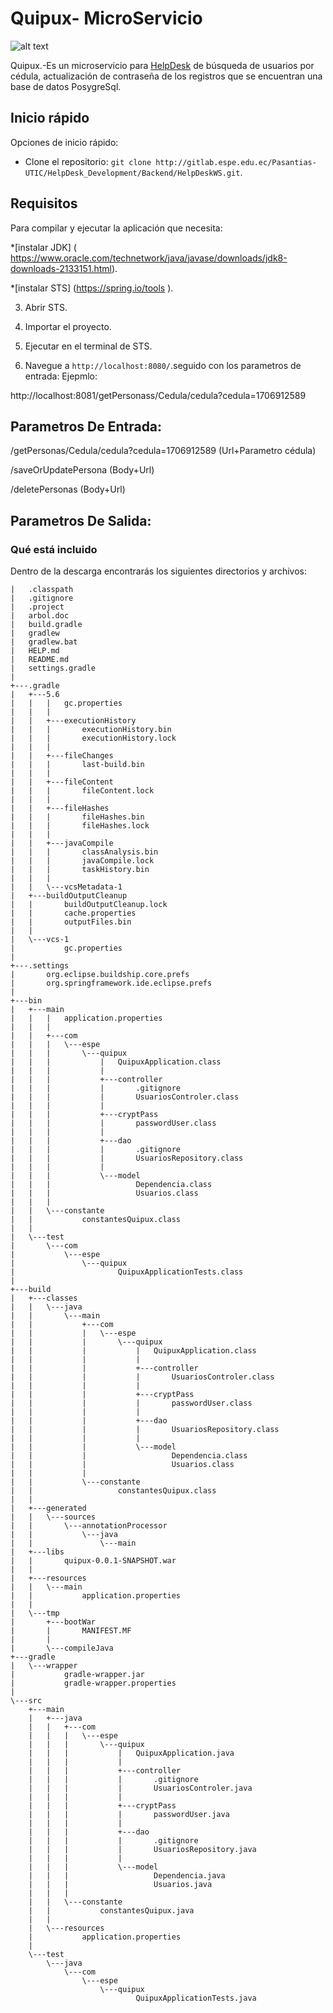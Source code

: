 # Quipux- MicroServicio

![alt text](https://sdtimes.com/wp-content/uploads/2018/03/spring-boot-490x257.png)

Quipux.-Es un microservicio para [HelpDesk](https://helpdesk.espe.edu.ec/#/Helpdesk) de búsqueda de usuarios por cédula,
actualización de contraseña de los registros que se encuentran una base de datos PosygreSql.

## Inicio rápido

Opciones de inicio rápido:

- Clone el repositorio: `git clone http://gitlab.espe.edu.ec/Pasantias-UTIC/HelpDesk_Development/Backend/HelpDeskWS.git`.

## Requisitos
Para compilar y ejecutar la aplicación que necesita:

*[instalar JDK] ( https://www.oracle.com/technetwork/java/javase/downloads/jdk8-downloads-2133151.html).

*[instalar STS] (https://spring.io/tools ).

3. Abrir STS.

4. Importar el proyecto.

5. Ejecutar en el terminal de STS.

6. Navegue a `http://localhost:8080/`.seguido con los parametros de entrada:
Ejepmlo:

http://localhost:8081/getPersonass/Cedula/cedula?cedula=1706912589

## Parametros De Entrada:

/getPersonas/Cedula/cedula?cedula=1706912589 (Url+Parametro cédula)

/saveOrUpdatePersona  (Body+Url)

/deletePersonas (Body+Url)

## Parametros De Salida:



### Qué está incluido

Dentro de la descarga encontrarás los siguientes directorios y archivos:

```
|   .classpath
|   .gitignore
|   .project
|   arbol.doc
|   build.gradle
|   gradlew
|   gradlew.bat
|   HELP.md
|   README.md
|   settings.gradle
|   
+---.gradle
|   +---5.6
|   |   |   gc.properties
|   |   |   
|   |   +---executionHistory
|   |   |       executionHistory.bin
|   |   |       executionHistory.lock
|   |   |       
|   |   +---fileChanges
|   |   |       last-build.bin
|   |   |       
|   |   +---fileContent
|   |   |       fileContent.lock
|   |   |       
|   |   +---fileHashes
|   |   |       fileHashes.bin
|   |   |       fileHashes.lock
|   |   |       
|   |   +---javaCompile
|   |   |       classAnalysis.bin
|   |   |       javaCompile.lock
|   |   |       taskHistory.bin
|   |   |       
|   |   \---vcsMetadata-1
|   +---buildOutputCleanup
|   |       buildOutputCleanup.lock
|   |       cache.properties
|   |       outputFiles.bin
|   |       
|   \---vcs-1
|           gc.properties
|           
+---.settings
|       org.eclipse.buildship.core.prefs
|       org.springframework.ide.eclipse.prefs
|       
+---bin
|   +---main
|   |   |   application.properties
|   |   |   
|   |   +---com
|   |   |   \---espe
|   |   |       \---quipux
|   |   |           |   QuipuxApplication.class
|   |   |           |   
|   |   |           +---controller
|   |   |           |       .gitignore
|   |   |           |       UsuariosControler.class
|   |   |           |       
|   |   |           +---cryptPass
|   |   |           |       passwordUser.class
|   |   |           |       
|   |   |           +---dao
|   |   |           |       .gitignore
|   |   |           |       UsuariosRepository.class
|   |   |           |       
|   |   |           \---model
|   |   |                   Dependencia.class
|   |   |                   Usuarios.class
|   |   |                   
|   |   \---constante
|   |           constantesQuipux.class
|   |           
|   \---test
|       \---com
|           \---espe
|               \---quipux
|                       QuipuxApplicationTests.class
|                       
+---build
|   +---classes
|   |   \---java
|   |       \---main
|   |           +---com
|   |           |   \---espe
|   |           |       \---quipux
|   |           |           |   QuipuxApplication.class
|   |           |           |   
|   |           |           +---controller
|   |           |           |       UsuariosControler.class
|   |           |           |       
|   |           |           +---cryptPass
|   |           |           |       passwordUser.class
|   |           |           |       
|   |           |           +---dao
|   |           |           |       UsuariosRepository.class
|   |           |           |       
|   |           |           \---model
|   |           |                   Dependencia.class
|   |           |                   Usuarios.class
|   |           |                   
|   |           \---constante
|   |                   constantesQuipux.class
|   |                   
|   +---generated
|   |   \---sources
|   |       \---annotationProcessor
|   |           \---java
|   |               \---main
|   +---libs
|   |       quipux-0.0.1-SNAPSHOT.war
|   |       
|   +---resources
|   |   \---main
|   |           application.properties
|   |           
|   \---tmp
|       +---bootWar
|       |       MANIFEST.MF
|       |       
|       \---compileJava
+---gradle
|   \---wrapper
|           gradle-wrapper.jar
|           gradle-wrapper.properties
|           
\---src
    +---main
    |   +---java
    |   |   +---com
    |   |   |   \---espe
    |   |   |       \---quipux
    |   |   |           |   QuipuxApplication.java
    |   |   |           |   
    |   |   |           +---controller
    |   |   |           |       .gitignore
    |   |   |           |       UsuariosControler.java
    |   |   |           |       
    |   |   |           +---cryptPass
    |   |   |           |       passwordUser.java
    |   |   |           |       
    |   |   |           +---dao
    |   |   |           |       .gitignore
    |   |   |           |       UsuariosRepository.java
    |   |   |           |       
    |   |   |           \---model
    |   |   |                   Dependencia.java
    |   |   |                   Usuarios.java
    |   |   |                   
    |   |   \---constante
    |   |           constantesQuipux.java
    |   |           
    |   \---resources
    |           application.properties
    |           
    \---test
        \---java
            \---com
                \---espe
                    \---quipux
                            QuipuxApplicationTests.java
